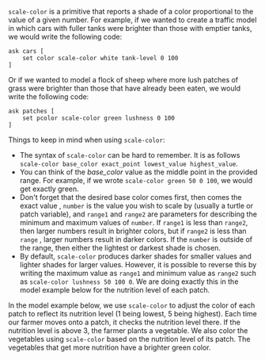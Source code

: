 ﻿`scale-color` is a primitive that reports a shade of a color proportional to the value of a given number. For example, if we wanted to create a traffic model in which cars with fuller tanks were brighter than those with emptier tanks, we would write the following code:



```
ask cars [
	set color scale-color white tank-level 0 100
]
```



Or if we wanted to model a flock of sheep where more lush patches of grass were brighter than those that have already been eaten, we would write the following code:



```
ask patches [
	set pcolor scale-color green lushness 0 100
]
```



Things to keep in mind when using `scale-color`: 

* The syntax of `scale-color` can be hard to remember. It is as follows `scale-color base_color exact_point lowest_value highest_value`. 
* You can think of the *base_color* value as the middle point in the provided range. For example, if we wrote `scale-color green 50 0 100`, we would get exactly green.
* Don't forget that the desired base color comes first, then comes the exact value ,  `number` is the value you wish to scale by (usually a turtle or patch variable), and `range1` and `range2` are parameters for describing the minimum and maximum  values of `number`. If `range1` is less than `range2`, then larger numbers result in brighter colors, but if `range2` is less than `range` , larger numbers result in darker colors. If the `number` is outside of the range, then either the lightest or darkest shade is chosen. 
* By default, `scale-color` produces darker shades for smaller values and lighter shades for larger values. However, it is possible to reverse this by writing the maximum value as `range1` and minimum value as `range2` such as `scale-color lushness 50 100 0`. We are doing exactly this in the model example below for the nutrition level of each patch.



In the model example below, we use `scale-color` to adjust the color of each patch to reflect its nutrition level (1 being lowest, 5 being highest). Each time our farmer moves onto a patch, it checks the nutrition level there. If the nutrition level is above 3, the farmer plants a vegetable. We also color the vegetables using `scale-color` based on the nutrition level of its patch. The vegetables that get more nutrition have a brighter green color.
